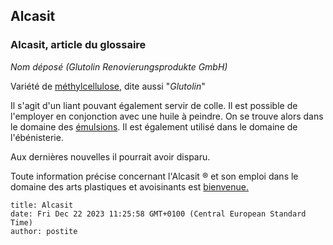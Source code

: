 ## Alcasit
### Alcasit, article du glossaire
 _Nom déposé (Glutolin Renovierungsprodukte GmbH)_

Variété de [méthylcellulose](methylcellulosiqueliant.html), dite aussi "_Glutolin_"

Il s'agit d'un liant pouvant également servir de colle. Il est possible de l'employer en conjonction avec une huile à peindre. On se trouve alors dans le domaine des [émulsions](emulsion.html). Il est également utilisé dans le domaine de l'ébénisterie.

Aux dernières nouvelles il pourrait avoir disparu.

Toute information précise concernant l'Alcasit ® et son emploi dans le domaine des arts plastiques et avoisinants est [bienvenue.](ecrire.html)


```
title: Alcasit
date: Fri Dec 22 2023 11:25:58 GMT+0100 (Central European Standard Time)
author: postite
```
